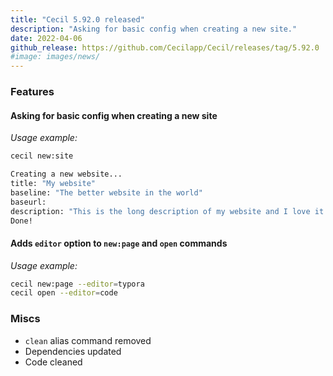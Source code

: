 ```yaml
---
title: "Cecil 5.92.0 released"
description: "Asking for basic config when creating a new site."
date: 2022-04-06
github_release: https://github.com/Cecilapp/Cecil/releases/tag/5.92.0
#image: images/news/
---
```


### Features

#### Asking for basic config when creating a new site

_Usage example:_

```bash
cecil new:site
```

```bash
Creating a new website...
title: "My website"
baseline: "The better website in the world"
baseurl:
description: "This is the long description of my website and I love it."
Done!
```

#### Adds `editor` option to `new:page` and `open` commands

_Usage example:_

```bash
cecil new:page --editor=typora
cecil open --editor=code
```

### Miscs

- `clean` alias command removed
- Dependencies updated
- Code cleaned
